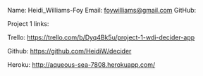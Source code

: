 Name: Heidi_Williams-Foy
Email: foywilliams@gmail.com
GitHub: 

Project 1 links: 

Trello:
https://trello.com/b/Dyq4Bk5u/project-1-wdi-decider-app

Github:
https://github.com/HeidiW/decider

Heroku:
http://aqueous-sea-7808.herokuapp.com/
